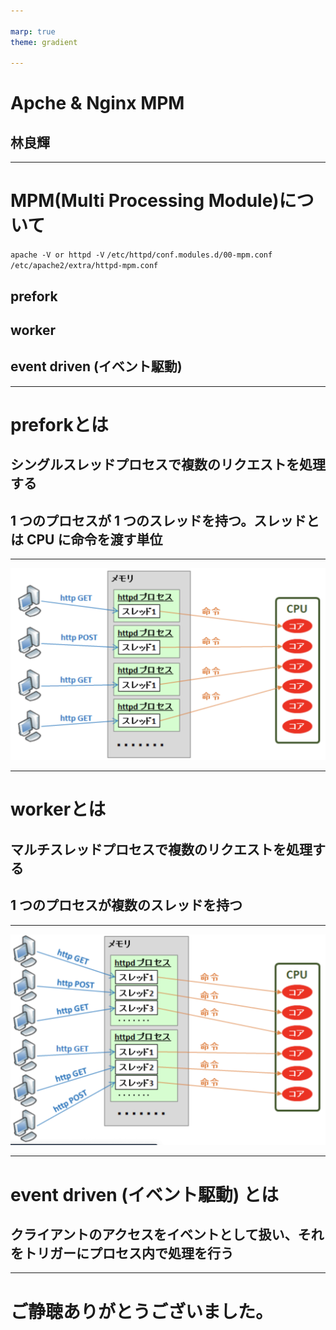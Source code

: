 ```yaml
---

marp: true
theme: gradient

---
```


<!--
_pagenate: false
_title: Nginx & Apacheのチューニング
-->

# Apche & Nginx MPM

## 林良輝

---

# MPM(Multi Processing Module)について
`apache -V or httpd -V`
`/etc/httpd/conf.modules.d/00-mpm.conf`
`/etc/apache2/extra/httpd-mpm.conf`

## prefork
## worker
## event driven (イベント駆動)

---

<!--
_pagenate: true
_title_and_body: true
-->

# preforkとは

## シングルスレッドプロセスで複数のリクエストを処理する
## 1 つのプロセスが 1 つのスレッドを持つ。スレッドとは CPU に命令を渡す単位

---

<!--
_title_and_body: trues
-->
![height:500](fig/prefork.png)

---

<!--
_pagenate: true
_title_and_body: true
-->

# workerとは

## マルチスレッドプロセスで複数のリクエストを処理する
##  1 つのプロセスが複数のスレッドを持つ

---

<!--
_pagenate: true
_title_and_body: true
-->

![height:500](fig/worker.png)


---

<!--
_pagenate: true
_title_and_body: true
-->

# event driven (イベント駆動) とは

## クライアントのアクセスをイベントとして扱い、それをトリガーにプロセス内で処理を行う

---

<!--
_pagenate: true
_title_and_body: true
-->

# ご静聴ありがとうございました。